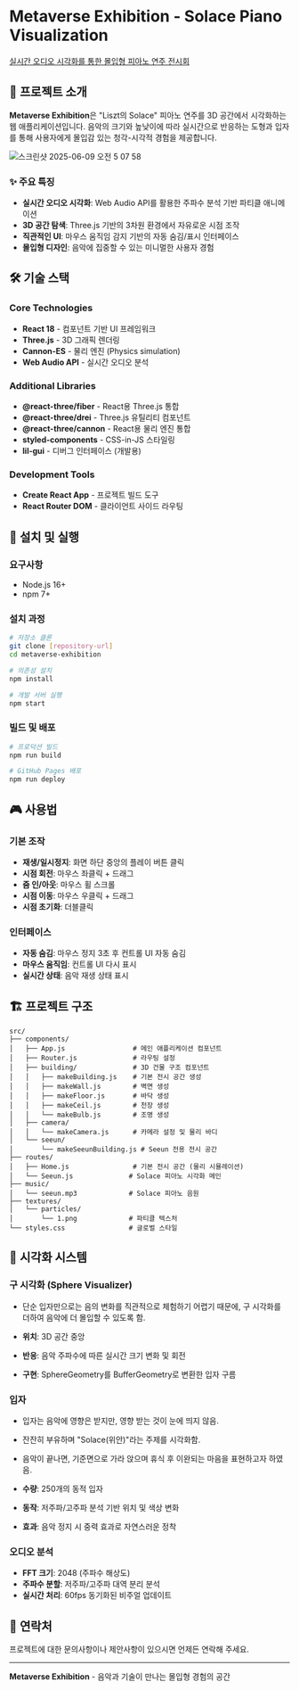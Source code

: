 # Metaverse Exhibition - Solace Piano Visualization

[실시간 오디오 시각화를 통한 몰입형 피아노 연주 전시회](https://vercel.com/vangonas-projects/metaverse-exhibition)

## 🎹 프로젝트 소개

**Metaverse Exhibition**은 "Liszt의 Solace" 피아노 연주를 3D 공간에서 시각화하는 웹 애플리케이션입니다. 음악의 크기와 높낮이에 따라 실시간으로 반응하는 도형과 입자를 통해 사용자에게 몰입감 있는 청각-시각적 경험을 제공합니다.

![스크린샷 2025-06-09 오전 5 07 58](https://github.com/user-attachments/assets/d605c435-ab79-4f83-b44f-734f497c04f1)

### ✨ 주요 특징

- **실시간 오디오 시각화**: Web Audio API를 활용한 주파수 분석 기반 파티클 애니메이션
- **3D 공간 탐색**: Three.js 기반의 3차원 환경에서 자유로운 시점 조작
- **직관적인 UI**: 마우스 움직임 감지 기반의 자동 숨김/표시 인터페이스
- **몰입형 디자인**: 음악에 집중할 수 있는 미니멀한 사용자 경험

## 🛠️ 기술 스택

### Core Technologies
- **React 18** - 컴포넌트 기반 UI 프레임워크
- **Three.js** - 3D 그래픽 렌더링
- **Cannon-ES** - 물리 엔진 (Physics simulation)
- **Web Audio API** - 실시간 오디오 분석

### Additional Libraries
- **@react-three/fiber** - React용 Three.js 통합
- **@react-three/drei** - Three.js 유틸리티 컴포넌트
- **@react-three/cannon** - React용 물리 엔진 통합
- **styled-components** - CSS-in-JS 스타일링
- **lil-gui** - 디버그 인터페이스 (개발용)

### Development Tools
- **Create React App** - 프로젝트 빌드 도구
- **React Router DOM** - 클라이언트 사이드 라우팅

## 🚀 설치 및 실행

### 요구사항
- Node.js 16+ 
- npm 7+

### 설치 과정

```bash
# 저장소 클론
git clone [repository-url]
cd metaverse-exhibition

# 의존성 설치
npm install

# 개발 서버 실행
npm start
```

### 빌드 및 배포

```bash
# 프로덕션 빌드
npm run build

# GitHub Pages 배포
npm run deploy
```

## 🎮 사용법

### 기본 조작
- **재생/일시정지**: 화면 하단 중앙의 플레이 버튼 클릭
- **시점 회전**: 마우스 좌클릭 + 드래그
- **줌 인/아웃**: 마우스 휠 스크롤
- **시점 이동**: 마우스 우클릭 + 드래그
- **시점 초기화**: 더블클릭

### 인터페이스
- **자동 숨김**: 마우스 정지 3초 후 컨트롤 UI 자동 숨김
- **마우스 움직임**: 컨트롤 UI 다시 표시
- **실시간 상태**: 음악 재생 상태 표시

## 🏗️ 프로젝트 구조

```
src/
├── components/
│   ├── App.js                 # 메인 애플리케이션 컴포넌트
│   ├── Router.js              # 라우팅 설정
│   ├── building/              # 3D 건물 구조 컴포넌트
│   │   ├── makeBuilding.js    # 기본 전시 공간 생성
│   │   ├── makeWall.js        # 벽면 생성
│   │   ├── makeFloor.js       # 바닥 생성
│   │   ├── makeCeil.js        # 천장 생성
│   │   └── makeBulb.js        # 조명 생성
│   ├── camera/
│   │   └── makeCamera.js      # 카메라 설정 및 물리 바디
│   └── seeun/
│       └── makeSeeunBuilding.js # Seeun 전용 전시 공간
├── routes/
│   ├── Home.js                # 기본 전시 공간 (물리 시뮬레이션)
│   └── Seeun.js              # Solace 피아노 시각화 메인
├── music/
│   └── seeun.mp3             # Solace 피아노 음원
├── textures/
│   └── particles/
│       └── 1.png             # 파티클 텍스처
└── styles.css                # 글로벌 스타일
```

## 🎨 시각화 시스템

### 구 시각화 (Sphere Visualizer)
- 단순 입자만으로는 음의 변화를 직관적으로 체험하기 어렵기 때문에, 구 시각화를 더하여 음악에 더 몰입할 수 있도록 함.

- **위치**: 3D 공간 중앙
- **반응**: 음악 주파수에 따른 실시간 크기 변화 및 회전
- **구현**: SphereGeometry를 BufferGeometry로 변환한 입자 구름

### 입자
- 입자는 음악에 영향은 받지만, 영향 받는 것이 눈에 띄지 않음. 
- 잔잔히 부유하며 "Solace(위안)"라는 주제를 시각화함.
- 음악이 끝나면, 기준면으로 가라 앉으며 휴식 후 이완되는 마음을 표현하고자 하였음.

- **수량**: 250개의 동적 입자
- **동작**: 저주파/고주파 분석 기반 위치 및 색상 변화
- **효과**: 음악 정지 시 중력 효과로 자연스러운 정착

### 오디오 분석
- **FFT 크기**: 2048 (주파수 해상도)
- **주파수 분할**: 저주파/고주파 대역 분리 분석
- **실시간 처리**: 60fps 동기화된 비주얼 업데이트

## 📧 연락처

프로젝트에 대한 문의사항이나 제안사항이 있으시면 언제든 연락해 주세요.

---

**Metaverse Exhibition** - 음악과 기술이 만나는 몰입형 경험의 공간
